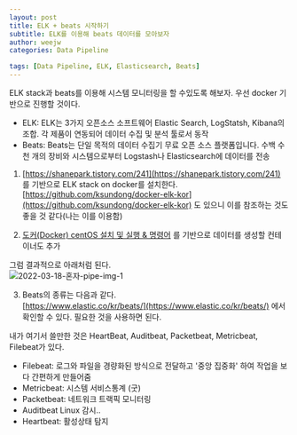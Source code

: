 ```yaml
---
layout: post
title: ELK + beats 시작하기
subtitle: ELK를 이용해 beats 데이터를 모아보자 
author: weejw
categories: Data Pipeline

tags: [Data Pipeline, ELK, Elasticsearch, Beats]
---
```


ELK stack과 beats를 이용해 시스템 모니터링을 할 수있도록 해보자.
우선 docker 기반으로 진행할 것이다.

* ELK: ELK는 3가지 오픈소스 소프트웨어 Elastic Search, LogStatsh, Kibana의 조합. 각 제품이 연동되어 데이터 수집 및 분석 툴로서 동작<br>
* Beats: Beats는 단일 목적의 데이터 수집기 무료 오픈 소스 플랫폼입니다. 수백 수천 개의 장비와 시스템으로부터 Logstash나 Elasticsearch에 데이터를 전송


 1. [https://shanepark.tistory.com/241](https://shanepark.tistory.com/241) 를 기반으로 ELK stack on docker를 설치한다.<br>
[https://github.com/ksundong/docker-elk-kor](https://github.com/ksundong/docker-elk-kor) 도 있으니 이를 참조하는 것도 좋을 것 같다(나는 이를 이용함)

 2. [도커(Docker) centOS 설치 및 실행 & 명령어](https://jaynamm.tistory.com/entry/%EB%8F%84%EC%BB%A4Docker-centOS-%EC%84%A4%EC%B9%98-%EB%B0%8F-%EC%8B%A4%ED%96%89) 를 기반으로 데이터를 생성할 컨테이너도 추가


 그럼 결과적으로 아래처럼 된다.<br>
![2022-03-18-혼자-pipe-img-1](https://user-images.githubusercontent.com/33684393/158959569-27f3539a-9b4e-4ef9-bd7c-391f2f2ac5bb.png)

 3. Beats의 종류는 다음과 같다.<br>
[https://www.elastic.co/kr/beats/](https://www.elastic.co/kr/beats/) 에서 확인할 수 있다. 필요한 것을 사용하면 된다.

내가 여기서 쓸만한 것은 HeartBeat, Auditbeat, Packetbeat, Metricbeat, Filebeat가 있다.<br>
* Filebeat: 로그와 파일을 경량화된 방식으로 전달하고 '중앙 집중화' 하여 작업을 보다 간편하게 만들어줌
* Metricbeat: 시스템 서비스통계 (굿) 
* Packetbeat: 네트워크 트랙픽 모니터링
* Auditbeat Linux 감시..
* Heartbeat: 활성상태 탐지
